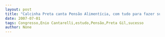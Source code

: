 ```yaml
---
layout: post
title: "Calcinha Preta canta Pensão Alimentícia, com tudo para fazer sucesso nos corredores do Congresso"
date: 2007-07-01
tags: Congresso,Enio Cantarelli,estudo,Pensão,Preta Gil,sucesso
author: None
---
```

 